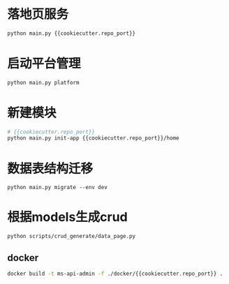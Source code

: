 # 落地页服务
```bash
python main.py {{cookiecutter.repo_port}}
```

# 启动平台管理
```bash
python main.py platform
```

# 新建模块
```bash
# {{cookiecutter.repo_port}}
python main.py init-app {{cookiecutter.repo_port}}/home
```

# 数据表结构迁移
```
python main.py migrate --env dev
```

# 根据models生成crud
```
python scripts/crud_generate/data_page.py
```


## docker 
```bash
docker build -t ms-api-admin -f ./docker/{{cookiecutter.repo_port}} .
```